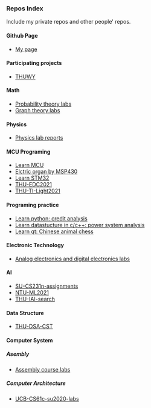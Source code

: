 <!-- ### Hi there 👋
 -->
<!--
**Lez-3f/Lez-3f** is a ✨ _special_ ✨ repository because its `README.md` (this file) appears on your GitHub profile.

Here are some ideas to get you started:

- 🔭 I’m currently working on ...
- 🌱 I’m currently learning ...
- 👯 I’m looking to collaborate on ...
- 🤔 I’m looking for help with ...
- 💬 Ask me about ...
- 📫 How to reach me: ...
- 😄 Pronouns: ...
- ⚡ Fun fact: ...
-->

<!-- ### About Me
- 🔥 My major is Mathematical Basic Science + Electrical Engineering and its Automation.
- ⚡ I'm intersting in Embedded Development, Reinforcemrnt learining ...
- 🌱 My repos reconded my learning process and outcomes.
- 📫 How to reach me: [MyEmail](<erlerzhu@gmail.com>) -->

### Repos Index
Include my private repos and other people' repos.
#### Github Page
- [My page](https://github.com/Lez-3f/Lez-3f.github.io) 
#### Participating projects
- [THUWY](https://github.com/GJCav/thuwy)
#### Math
- [Probability theory labs](https://github.com/Lez-3f/ProbabilityTheoryExperiment)
- [Graph theory labs](https://github.com/Lez-3f/GraphTheoryLabs)
#### Physics
- [Physics lab reports](https://github.com/Lez-3f/PhylabReportsByLATEX)
#### MCU Programing
- [Learn MCU](https://github.com/Lez-3f/IntroductionToMCU-LabCodes)
- [Elctric organ by MSP430](https://github.com/Lez-3f/ElectricOrganByMSP430)
- [Learn STM32](https://github.com/Lez-3f/THU-EDC-STM32tutorial)
- [THU-EDC2021](https://github.com/Lez-3f/THU-EDC2021-BugCar)
- [THU-TI-Light2021](https://github.com/Lez-3f/TILight-TrolleyTracking)
#### Programing practice
- [Learn python: credit analysis](https://github.com/Lez-3f/CreditAnanlysis)
- [Learn datastucture in c/c++: power system analysis](https://github.com/Lez-3f/PowerSystemAnalysis)
- [Learn qt: Chinese animal chess](https://github.com/Lez-3f/ChineseAnimalChess)
#### Electronic Technology
- [Analog electronics and digital electronics labs](https://github.com/Lez-3f/ElectronicExperiments)
#### AI
- [SU-CS231n-assignments](https://github.com/Lez-3f/CS231n-Assignments)
- [NTU-ML2021](https://github.com/Lez-3f/NTU-MLDL-Labs)
- [THU-IAI-search](https://github.com/Lez-3f/IAI-Search)
#### Data Structure
- [THU-DSA-CST](https://github.com/Lez-3f/DSA-CST-Tasks)
#### Computer System
##### Asembly
- [Assembly course labs](https://github.com/Lez-3f/AssemblyExperiments)
##### Computer Architecture
- [UCB-CS61c-su2020-labs](https://github.com/Lez-3f/UCB-CS61c-su2020)

